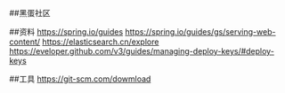 ##黑蛋社区

##资料
https://spring.io/guides
https://spring.io/guides/gs/serving-web-content/
https://elasticsearch.cn/explore
https://eveloper.github.com/v3/guides/managing-deploy-keys/#deploy-keys

##工具
https://git-scm.com/dowmload